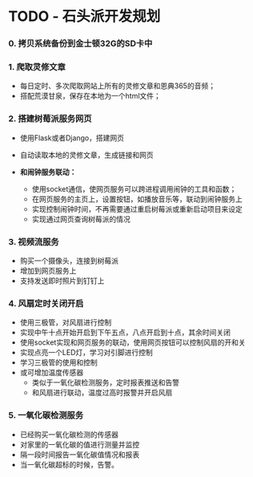 # TODO - 石头派开发规划

### 0. 拷贝系统备份到金士顿32G的SD卡中

### 1. 爬取灵修文章

- 每日定时、多次爬取网站上所有的灵修文章和恩典365的音频；
- 搭配荒漠甘泉，保存在本地为一个html文件；

### 2. 搭建树莓派服务网页

- 使用Flask或者Django，搭建网页
- 自动读取本地的灵修文章，生成链接和网页

- **和闹钟服务联动：**
  - 使用socket通信，使网页服务可以跨进程调用闹钟的工具和函数；
  - 在网页服务的主页上，设置按钮，如播放音乐等，联动到闹钟服务上
  - 实现控制闹钟时间，不再需要通过重启树莓派或重新启动项目来设定
  - 实现通过网页查询树莓派的情况

### 3. 视频流服务

- 购买一个摄像头，连接到树莓派
- 增加到网页服务上
- 支持发送即时照片到钉钉上

### 4. 风扇定时关闭开启

- 使用三极管，对风扇进行控制
- 实现中午十点开始开启到下午五点，八点开启到十点，其余时间关闭
- 使用socket实现和网页服务的联动，使用网页按钮可以控制风扇的开和关
- 实现点亮一个LED灯，学习对引脚进行控制
- 学习三极管的使用和控制
- 或可增加温度传感器
  - 类似于一氧化碳检测服务，定时报表推送和告警
  - 和风扇进行联动，温度过高时报警并开启风扇

### 5. 一氧化碳检测服务

- 已经购买一氧化碳检测的传感器
- 对家里的一氧化碳的值进行测量并监控
- 隔一段时间报告一氧化碳值情况和报表
- 当一氧化碳超标的时候，告警。